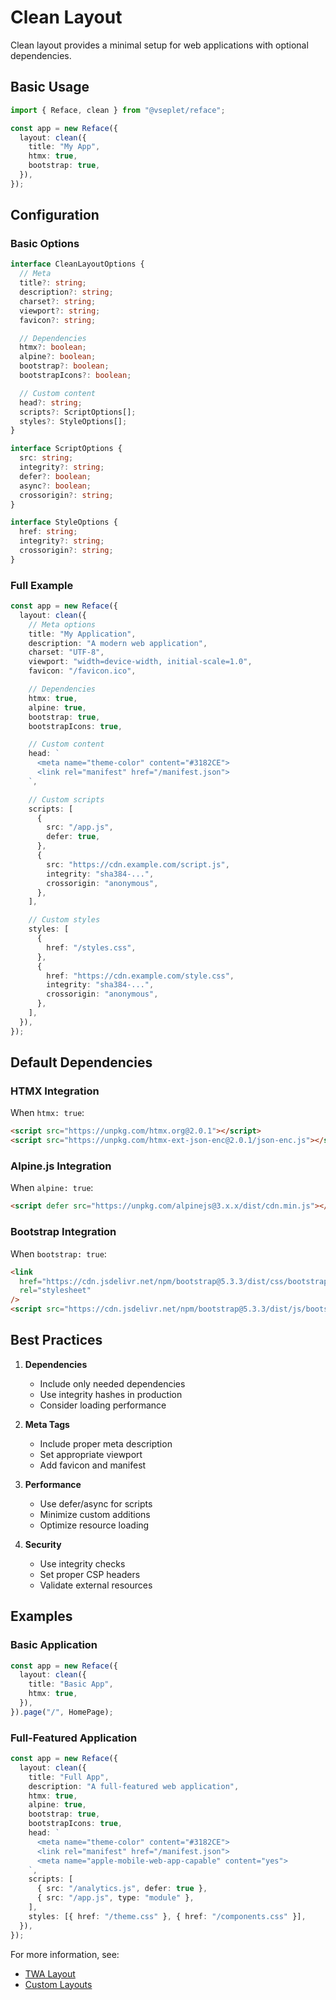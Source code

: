 # Clean Layout

Clean layout provides a minimal setup for web applications with optional dependencies.

## Basic Usage

```typescript
import { Reface, clean } from "@vseplet/reface";

const app = new Reface({
  layout: clean({
    title: "My App",
    htmx: true,
    bootstrap: true,
  }),
});
```

## Configuration

### Basic Options

```typescript
interface CleanLayoutOptions {
  // Meta
  title?: string;
  description?: string;
  charset?: string;
  viewport?: string;
  favicon?: string;

  // Dependencies
  htmx?: boolean;
  alpine?: boolean;
  bootstrap?: boolean;
  bootstrapIcons?: boolean;

  // Custom content
  head?: string;
  scripts?: ScriptOptions[];
  styles?: StyleOptions[];
}

interface ScriptOptions {
  src: string;
  integrity?: string;
  defer?: boolean;
  async?: boolean;
  crossorigin?: string;
}

interface StyleOptions {
  href: string;
  integrity?: string;
  crossorigin?: string;
}
```

### Full Example

```typescript
const app = new Reface({
  layout: clean({
    // Meta options
    title: "My Application",
    description: "A modern web application",
    charset: "UTF-8",
    viewport: "width=device-width, initial-scale=1.0",
    favicon: "/favicon.ico",

    // Dependencies
    htmx: true,
    alpine: true,
    bootstrap: true,
    bootstrapIcons: true,

    // Custom content
    head: `
      <meta name="theme-color" content="#3182CE">
      <link rel="manifest" href="/manifest.json">
    `,

    // Custom scripts
    scripts: [
      {
        src: "/app.js",
        defer: true,
      },
      {
        src: "https://cdn.example.com/script.js",
        integrity: "sha384-...",
        crossorigin: "anonymous",
      },
    ],

    // Custom styles
    styles: [
      {
        href: "/styles.css",
      },
      {
        href: "https://cdn.example.com/style.css",
        integrity: "sha384-...",
        crossorigin: "anonymous",
      },
    ],
  }),
});
```

## Default Dependencies

### HTMX Integration

When `htmx: true`:

```html
<script src="https://unpkg.com/htmx.org@2.0.1"></script>
<script src="https://unpkg.com/htmx-ext-json-enc@2.0.1/json-enc.js"></script>
```

### Alpine.js Integration

When `alpine: true`:

```html
<script defer src="https://unpkg.com/alpinejs@3.x.x/dist/cdn.min.js"></script>
```

### Bootstrap Integration

When `bootstrap: true`:

```html
<link
  href="https://cdn.jsdelivr.net/npm/bootstrap@5.3.3/dist/css/bootstrap.min.css"
  rel="stylesheet"
/>
<script src="https://cdn.jsdelivr.net/npm/bootstrap@5.3.3/dist/js/bootstrap.bundle.min.js"></script>
```

## Best Practices

1. **Dependencies**

   - Include only needed dependencies
   - Use integrity hashes in production
   - Consider loading performance

2. **Meta Tags**

   - Include proper meta description
   - Set appropriate viewport
   - Add favicon and manifest

3. **Performance**

   - Use defer/async for scripts
   - Minimize custom additions
   - Optimize resource loading

4. **Security**
   - Use integrity checks
   - Set proper CSP headers
   - Validate external resources

## Examples

### Basic Application

```typescript
const app = new Reface({
  layout: clean({
    title: "Basic App",
    htmx: true,
  }),
}).page("/", HomePage);
```

### Full-Featured Application

```typescript
const app = new Reface({
  layout: clean({
    title: "Full App",
    description: "A full-featured web application",
    htmx: true,
    alpine: true,
    bootstrap: true,
    bootstrapIcons: true,
    head: `
      <meta name="theme-color" content="#3182CE">
      <link rel="manifest" href="/manifest.json">
      <meta name="apple-mobile-web-app-capable" content="yes">
    `,
    scripts: [
      { src: "/analytics.js", defer: true },
      { src: "/app.js", type: "module" },
    ],
    styles: [{ href: "/theme.css" }, { href: "/components.css" }],
  }),
});
```

For more information, see:

- [TWA Layout](./twa.md)
- [Custom Layouts](./custom.md)
